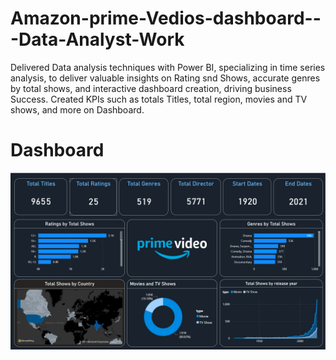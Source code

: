 # Amazon-prime-Vedios-dashboard---Data-Analyst-Work

Delivered Data analysis techniques with Power BI, specializing in time series 
analysis, to deliver valuable insights on Rating snd Shows, accurate genres by total shows, and interactive dashboard creation, driving business Success. Created KPIs such as totals Titles, total region, movies and TV shows, and more on Dashboard.

# Dashboard
![Amazon-prime-Vedios-dashboard---Data-Analyst-Work](https://github.com/AshishMundle/Amazon-prime-Vedios-dashboard---Data-Analyst-Work/blob/main/Amazon%20Prime%20Vedios%20Dashboard%20-%20Project%20work.png)
